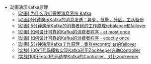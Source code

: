 

* 动画演示Kafka原理    
    * [[动画] 为什么我们需要消息系统 Kafka](https://www.ixigua.com/6814674354706579982?id=6816315505003987459&logTag=HKjx9x3DGCesHZ2CBiJ7Z)
    * [[动画]3分钟演示Kafka的消息发送：异步，批量，分区，主从备份](https://www.ixigua.com/6814674354706579982?id=6814661888530448907&logTag=3qcveIcDmeWi3cwQWAqVj)
    * [[动画] 5分钟演示Kafka的消费者组的工作原理rebalance和failover](https://www.ixigua.com/6814674354706579982?id=6816922125346013704&logTag=oh6rDT37hA3WFPGX0seiA)
    * [[动画] 如何设计可靠的Kafka的消费者程序 - at most once](https://www.ixigua.com/6814674354706579982?id=6817606887026983436&logTag=Z7Zqbg87pk8729dGvO1Ce)
    * [[动画] 如何设计可靠的Kafka的消费者程序 - exactly once](https://www.ixigua.com/6814674354706579982?id=6817787003426308611&logTag=s79g3qU4ONJa5Z7rnSg2P)
    * [[动画] 5分钟演示Kafka工作原理：集群中controller的failover](https://www.ixigua.com/6814674354706579982?id=6813353015202808332&logTag=RLXva5oHJQ27itl5mmy4Q)
    * [[实战] 100行代码模拟实现Kafka利用ZooKeeper选举Controller](https://www.ixigua.com/6814674354706579982?id=6819621597440115214&logTag=EKUjSILrX40MMUH16yDSh)
    * [[实战]100行etcd代码选举Kafka的Controller，对比zookeeper](https://www.ixigua.com/6814674354706579982?id=6820572308537606668&logTag=1fM5QyDXSGd9xNK46ZoEB)

